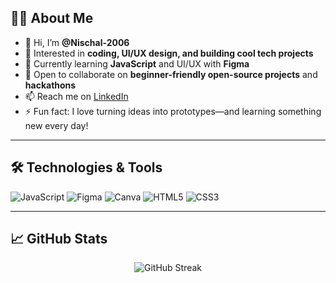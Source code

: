 ## 👨‍💻 About Me

- 👋 Hi, I’m **@Nischal-2006**
- 👀 Interested in **coding, UI/UX design, and building cool tech projects**
- 🌱 Currently learning **JavaScript** and UI/UX with **Figma**
- 💞️ Open to collaborate on **beginner-friendly open-source projects** and **hackathons**
- 📫 Reach me on [LinkedIn](your-linkedin-url)
- ⚡ Fun fact: I love turning ideas into prototypes—and learning something new every day!

---

## 🛠️ Technologies & Tools

![JavaScript](https://img.shields.io/badge/-JavaScript-black?style=flat-square&logo=javascript)
![Figma](https://img.shields.io/badge/-Figma-black?style=flat-square&logo=figma)
![Canva](https://img.shields.io/badge/-Canva-black?style=flat-square&logo=canva)
![HTML5](https://img.shields.io/badge/-HTML5-black?style=flat-square&logo=html5)
![CSS3](https://img.shields.io/badge/-CSS3-black?style=flat-square&logo=css3)


---

## 📈 GitHub Stats

<p align="center">
  <img src="https://github-readme-streak-stats.herokuapp.com/?user=Nischal-2006&theme=radical" alt="GitHub Streak"/>
</p>
